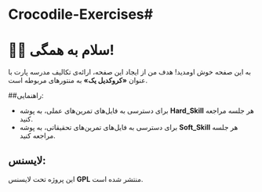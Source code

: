# Crocodile-Exercises#                                                                                                                                                                                              
# 🖐🏻 سلام به همگی!

به این صفحه خوش اومدید! هدف من از ایجاد این صفحه، ارائه‌ی تکالیف مدرسه پارت با عنوان **«کروکدیل یک»** به منتورهای مربوطه است.

##راهنمایی:
- برای دسترسی به فایل‌های تمرین‌های عملی، به پوشه **Hard_Skill** هر جلسه مراجعه کنید.
- برای دسترسی به فایل‌های تمرین‌های تحقیقاتی، به پوشه **Soft_Skill** هر جلسه مراجعه کنید.

## لایسنس:

این پروژه تحت لایسنس **GPL** منتشر شده است.
